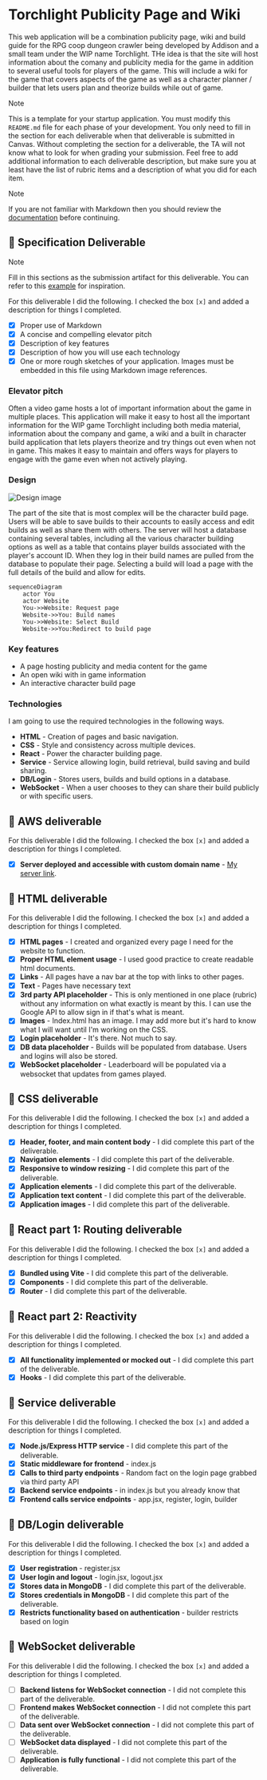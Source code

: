 # Torchlight Publicity Page and Wiki

This web application will be a combination publicity page, wiki and build guide for the RPG coop dungeon crawler being developed by Addison and a small team under the WIP name Torchlight. THe idea is that the site will host information about the comany and publicity media for the game in addition to several useful tools for players of the game. This will include a wiki for the game that covers aspects of the game as well as a character planner / builder that lets users plan and theorize builds while out of game.

> [!NOTE]
>  This is a template for your startup application. You must modify this `README.md` file for each phase of your development. You only need to fill in the section for each deliverable when that deliverable is submitted in Canvas. Without completing the section for a deliverable, the TA will not know what to look for when grading your submission. Feel free to add additional information to each deliverable description, but make sure you at least have the list of rubric items and a description of what you did for each item.

> [!NOTE]
>  If you are not familiar with Markdown then you should review the [documentation](https://docs.github.com/en/get-started/writing-on-github/getting-started-with-writing-and-formatting-on-github/basic-writing-and-formatting-syntax) before continuing.

## 🚀 Specification Deliverable

> [!NOTE]
>  Fill in this sections as the submission artifact for this deliverable. You can refer to this [example](https://github.com/webprogramming260/startup-example/blob/main/README.md) for inspiration.

For this deliverable I did the following. I checked the box `[x]` and added a description for things I completed.

- [X] Proper use of Markdown
- [X] A concise and compelling elevator pitch
- [X] Description of key features
- [X] Description of how you will use each technology
- [X] One or more rough sketches of your application. Images must be embedded in this file using Markdown image references.

### Elevator pitch

Often a video game hosts a lot of important information about the game in multiple places. This application will make it easy to host all the important information for the WIP game Torchlight including both media material, information about the company and game, a wiki and a built in character build application that lets players theorize and try things out even when not in game. This makes it easy to maintain and offers ways for players to engage with the game even when not actively playing.

### Design

![Design image](samplelayout.png)

The part of the site that is most complex will be the character build page. Users will be able to save builds to their accounts to easily access and edit builds as well as share them with others. The server will host a database containing several tables, including all the various character building options as well as a table that contains player builds associated with the player's account ID. When they log in their build names are pulled from the database to populate their page. Selecting a build will load a page with the full details of the build and allow for edits.

```mermaid
sequenceDiagram
    actor You
    actor Website
    You->>Website: Request page
    Website->>You: Build names
    You->>Website: Select Build
    Website->>You:Redirect to build page
```

### Key features

- A page hosting publicity and media content for the game
- An open wiki with in game information
- An interactive character build page

### Technologies

I am going to use the required technologies in the following ways.

- **HTML** - Creation of pages and basic navigation.
- **CSS** - Style and consistency across multiple devices.
- **React** - Power the character building page.
- **Service** - Service allowing login, build retrieval, build saving and build sharing.
- **DB/Login** - Stores users, builds and build options in a database. 
- **WebSocket** - When a user chooses to they can share their build publicly or with specific users.

## 🚀 AWS deliverable

For this deliverable I did the following. I checked the box `[x]` and added a description for things I completed.

- [X] **Server deployed and accessible with custom domain name** - [My server link](https://yourdomainnamehere.click).

## 🚀 HTML deliverable

For this deliverable I did the following. I checked the box `[x]` and added a description for things I completed.

- [X] **HTML pages** - I created and organized every page I need for the website to function.
- [X] **Proper HTML element usage** - I used good practice to create readable html documents.
- [X] **Links** - All pages have a nav bar at the top with links to other pages.
- [X] **Text** - Pages have necessary text
- [X] **3rd party API placeholder** - This is only mentioned in one place (rubric) without any information on what exactly is meant by this. I can use the Google API to allow sign in if that's what is meant.
- [X] **Images** - Index.html has an image. I may add more but it's hard to know what I will want until I'm working on the CSS.
- [X] **Login placeholder** - It's there. Not much to say.
- [X] **DB data placeholder** - Builds will be populated from database. Users and logins will also be stored.
- [X] **WebSocket placeholder** - Leaderboard will be populated via a websocket that updates from games played.

## 🚀 CSS deliverable

For this deliverable I did the following. I checked the box `[x]` and added a description for things I completed.

- [X] **Header, footer, and main content body** - I did complete this part of the deliverable.
- [X] **Navigation elements** - I did complete this part of the deliverable.
- [X] **Responsive to window resizing** - I did complete this part of the deliverable.
- [X] **Application elements** - I did complete this part of the deliverable.
- [X] **Application text content** - I did complete this part of the deliverable.
- [X] **Application images** - I did complete this part of the deliverable.

## 🚀 React part 1: Routing deliverable

For this deliverable I did the following. I checked the box `[x]` and added a description for things I completed.

- [X] **Bundled using Vite** - I did complete this part of the deliverable.
- [X] **Components** - I did complete this part of the deliverable.
- [X] **Router** - I did complete this part of the deliverable.

## 🚀 React part 2: Reactivity

For this deliverable I did the following. I checked the box `[x]` and added a description for things I completed.

- [X] **All functionality implemented or mocked out** - I did complete this part of the deliverable.
- [X] **Hooks** - I did complete this part of the deliverable.

## 🚀 Service deliverable

For this deliverable I did the following. I checked the box `[x]` and added a description for things I completed.

- [X] **Node.js/Express HTTP service** - I did complete this part of the deliverable.
- [X] **Static middleware for frontend** - index.js
- [X] **Calls to third party endpoints** - Random fact on the login page grabbed via third party API
- [X] **Backend service endpoints** - in index.js but you already know that
- [X] **Frontend calls service endpoints** - app.jsx, register, login, builder

## 🚀 DB/Login deliverable

For this deliverable I did the following. I checked the box `[x]` and added a description for things I completed.

- [X] **User registration** - register.jsx
- [X] **User login and logout** - login.jsx, logout.jsx
- [X] **Stores data in MongoDB** - I did complete this part of the deliverable.
- [X] **Stores credentials in MongoDB** - I did complete this part of the deliverable.
- [X] **Restricts functionality based on authentication** - builder restricts based on login

## 🚀 WebSocket deliverable

For this deliverable I did the following. I checked the box `[x]` and added a description for things I completed.

- [ ] **Backend listens for WebSocket connection** - I did not complete this part of the deliverable.
- [ ] **Frontend makes WebSocket connection** - I did not complete this part of the deliverable.
- [ ] **Data sent over WebSocket connection** - I did not complete this part of the deliverable.
- [ ] **WebSocket data displayed** - I did not complete this part of the deliverable.
- [ ] **Application is fully functional** - I did not complete this part of the deliverable.
